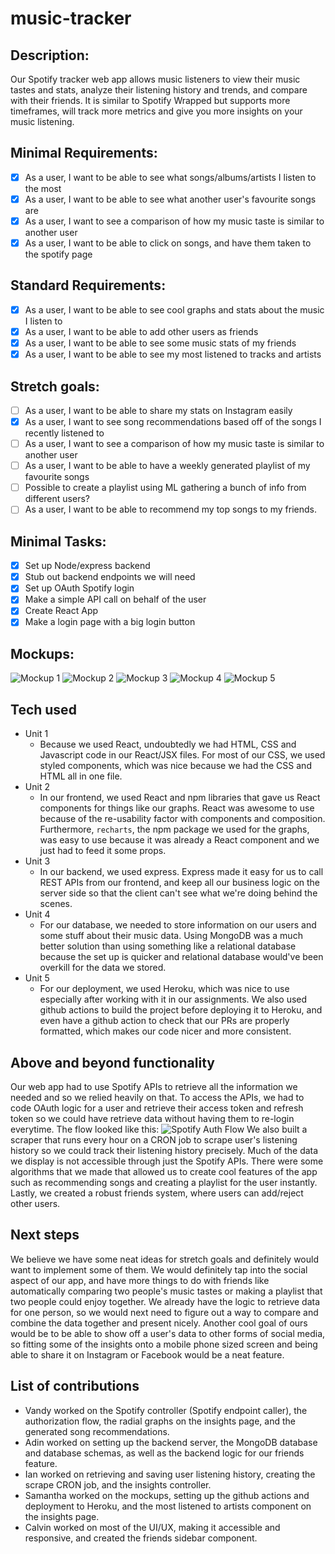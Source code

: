 # music-tracker

## Description:

Our Spotify tracker web app allows music listeners to view their music tastes and stats, analyze their listening history and trends, and compare with their friends. It is similar to Spotify Wrapped but supports more timeframes, will track more metrics and give you more insights on your music listening.

## Minimal Requirements:

- [x] As a user, I want to be able to see what songs/albums/artists I listen to the most
- [x] As a user, I want to be able to see what another user's favourite songs are
- [x] As a user, I want to see a comparison of how my music taste is similar to another user
- [x] As a user, I want to be able to click on songs, and have them taken to the spotify page

## Standard Requirements:

- [x] As a user, I want to be able to see cool graphs and stats about the music I listen to
- [x] As a user, I want to be able to add other users as friends
- [x] As a user, I want to be able to see some music stats of my friends
- [x] As a user, I want to be able to see my most listened to tracks and artists

## Stretch goals:

- [ ] As a user, I want to be able to share my stats on Instagram easily
- [x] As a user, I want to see song recommendations based off of the songs I recently listened to
- [ ] As a user, I want to see a comparison of how my music taste is similar to another user
- [ ] As a user, I want to be able to have a weekly generated playlist of my favourite songs
- [ ] Possible to create a playlist using ML gathering a bunch of info from different users?
- [ ] As a user, I want to be able to recommend my top songs to my friends.

## Minimal Tasks:

- [x] Set up Node/express backend
- [x] Stub out backend endpoints we will need
- [x] Set up OAuth Spotify login
- [x] Make a simple API call on behalf of the user
- [x] Create React App
- [x] Make a login page with a big login button

## Mockups:

![Mockup 1](https://raw.githubusercontent.com/BonnyBTakesCS455/music-tracker/main/login.png)
![Mockup 2](https://raw.githubusercontent.com/BonnyBTakesCS455/music-tracker/main/home.png)
![Mockup 3](https://raw.githubusercontent.com/BonnyBTakesCS455/music-tracker/main/friends.png)
![Mockup 4](https://raw.githubusercontent.com/BonnyBTakesCS455/music-tracker/main/insights_graph.png)
![Mockup 5](https://raw.githubusercontent.com/BonnyBTakesCS455/music-tracker/main/recommended.png)

## Tech used

- Unit 1
  - Because we used React, undoubtedly we had HTML, CSS and Javascript code in our React/JSX files. For most of our CSS, we used styled components, which was nice because we had the CSS and HTML all in one file.
- Unit 2
  - In our frontend, we used React and npm libraries that gave us React components for things like our graphs. React was awesome to use because of the re-usability factor with components and composition. Furthermore, `recharts`, the npm package we used for the graphs, was easy to use because it was already a React component and we just had to feed it some props.
- Unit 3
  - In our backend, we used express. Express made it easy for us to call REST APIs from our frontend, and keep all our business logic on the server side so that the client can't see what we're doing behind the scenes.
- Unit 4
  - For our database, we needed to store information on our users and some stuff about their music data. Using MongoDB was a much better solution than using something like a relational database because the set up is quicker and relational database would've been overkill for the data we stored.
- Unit 5
  - For our deployment, we used Heroku, which was nice to use especially after working with it in our assignments. We also used github actions to build the project before deploying it to Heroku, and even have a github action to check that our PRs are properly formatted, which makes our code nicer and more consistent.

## Above and beyond functionality

Our web app had to use Spotify APIs to retrieve all the information we needed and so we relied heavily on that. To access the APIs, we had to code OAuth logic for a user and retrieve their access token and refresh token so we could have retrieve data without having them to re-login everytime. The flow looked like this:
![Spotify Auth Flow](./AuthG_AuthoriztionCode.png) We also built a scraper that runs every hour on a CRON job to scrape user's listening history so we could track their listening history precisely. Much of the data we display is not accessible through just the Spotify APIs. There were some algorithms that we made that allowed us to create cool features of the app such as recommending songs and creating a playlist for the user instantly. Lastly, we created a robust friends system, where users can add/reject other users.

## Next steps

We believe we have some neat ideas for stretch goals and definitely would want to implement some of them. We would definitely tap into the social aspect of our app, and have more things to do with friends like automatically comparing two people's music tastes or making a playlist that two people could enjoy together. We already have the logic to retrieve data for one person, so we would next need to figure out a way to compare and combine the data together and present nicely. Another cool goal of ours would be to be able to show off a user's data to other forms of social media, so fitting some of the insights onto a mobile phone sized screen and being able to share it on Instagram or Facebook would be a neat feature.

## List of contributions

- Vandy worked on the Spotify controller (Spotify endpoint caller), the authorization flow, the radial graphs on the insights page, and the generated song recommendations.
- Adin worked on setting up the backend server, the MongoDB database and database schemas, as well as the backend logic for our friends feature.
- Ian worked on retrieving and saving user listening history, creating the scrape CRON job, and the insights controller.
- Samantha worked on the mockups, setting up the github actions and deployment to Heroku, and the most listened to artists component on the insights page.
- Calvin worked on most of the UI/UX, making it accessible and responsive, and created the friends sidebar component.
